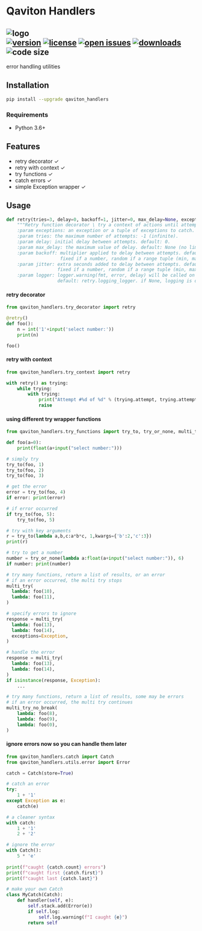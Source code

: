 # Qaviton Handlers  
![logo](https://www.qaviton.com/wp-content/uploads/logo-svg.svg)  
[![version](https://img.shields.io/pypi/v/qaviton_handlers.svg)](https://pypi.python.org/pypi)
[![license](https://img.shields.io/pypi/l/qaviton_handlers.svg)](https://pypi.python.org/pypi)
[![open issues](https://img.shields.io/github/issues/qaviton/qaviton_handlers)](https://github/issues-raw/qaviton/qaviton_handlers)
[![downloads](https://img.shields.io/pypi/dm/qaviton_handlers.svg)](https://pypi.python.org/pypi)
![code size](https://img.shields.io/github/languages/code-size/qaviton/qaviton_handlers)
-------------------------  

error handling utilities  
  
## Installation  
```sh  
pip install --upgrade qaviton_handlers  
```  
  
### Requirements
- Python 3.6+  
  
## Features  
* retry decorator ✓  
* retry with context ✓  
* try functions ✓  
* catch errors ✓  
* simple Exception wrapper ✓  

## Usage  
  
```python
def retry(tries=3, delay=0, backoff=1, jitter=0, max_delay=None, exceptions=Exception, logger: Logger = log):
    """Retry function decorator \ try a context of actions until attempts run out
    :param exceptions: an exception or a tuple of exceptions to catch. default: Exception.
    :param tries: the maximum number of attempts: -1 (infinite).
    :param delay: initial delay between attempts. default: 0.
    :param max_delay: the maximum value of delay. default: None (no limit).
    :param backoff: multiplier applied to delay between attempts. default: 1 (no backoff).
                    fixed if a number, random if a range tuple (min, max), functional if callable (function must receive **kwargs)
    :param jitter: extra seconds added to delay between attempts. default: 0.
                   fixed if a number, random if a range tuple (min, max), functional if callable (function must receive **kwargs)
    :param logger: logger.warning(fmt, error, delay) will be called on failed attempts.
                   default: retry.logging_logger. if None, logging is disabled."""
```  
#### retry decorator
```python
from qaviton_handlers.try_decorator import retry

@retry()
def foo():
    n = int('1'+input('select number:'))
    print(n)

foo()
```
  
#### retry with context
```python
from qaviton_handlers.try_context import retry

with retry() as trying:
    while trying:
        with trying:
            print("Attempt #%d of %d" % (trying.attempt, trying.attempts))
            raise
```
  
#### using different try wrapper functions
```python
from qaviton_handlers.try_functions import try_to, try_or_none, multi_try, multi_try_no_break

def foo(a=0):
    print(float(a+input("select number:")))

# simply try
try_to(foo, 1)
try_to(foo, 2)
try_to(foo, 3)
```
```python
# get the error
error = try_to(foo, 4)
if error: print(error)

# if error occurred
if try_to(foo, 5):
    try_to(foo, 5)
```
```python
# try with key arguments
r = try_to(lambda a,b,c:a*b*c, 1,kwargs={'b':2,'c':3})
print(r)
```
```python
# try to get a number
number = try_or_none(lambda a:float(a+input("select number:")), 6)
if number: print(number)
```
```python
# try many functions, return a list of results, or an error
# if an error occurred, the multi try stops
multi_try(
  lambda: foo(10), 
  lambda: foo(11), 
)

# specify errors to ignore
response = multi_try(
  lambda: foo(13),
  lambda: foo(14),
  exceptions=Exception,
)

# handle the error
response = multi_try(
  lambda: foo(13),
  lambda: foo(14),
)
if isinstance(response, Exception):
    ...
```
```python
# try many functions, return a list of results, some may be errors
# if an error occurred, the multi try continues
multi_try_no_break(
    lambda: foo(8),
    lambda: foo(9),
    lambda: foo(0),
)
```
  
#### ignore errors now so you can handle them later
```python
from qaviton_handlers.catch import Catch
from qaviton_handlers.utils.error import Error

catch = Catch(store=True)

# catch an error
try:
    1 + '1'
except Exception as e:
    catch(e)

# a cleaner syntax
with catch:
    1 + '1'
    2 + '2'

# ignore the error
with Catch():
    5 * 'e'
    
print(f"caught {catch.count} errors")
print(f"caught first {catch.first}")
print(f"caught last {catch.last}")

# make your own Catch
class MyCatch(Catch):
    def handler(self, e):
        self.stack.add(Error(e))
        if self.log:
            self.log.warning(f"I caught {e}")
        return self
```  
  